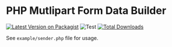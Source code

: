 # PHP Mutlipart Form Data Builder

[![Latest Version on Packagist](https://img.shields.io/packagist/v/multiline-amio/php-mutlipart-form-data-builder.svg?style=flat-square)](https://packagist.org/packages/multiline-amio/php-mutlipart-form-data-builder)
![Test](https://github.com/multiline-amio/php-mutlipart-form-data-builder/workflows/Test/badge.svg)
[![Total Downloads](https://img.shields.io/packagist/dt/multiline-amio/php-mutlipart-form-data-builder.svg?style=flat-square)](https://packagist.org/packages/multiline-amio/php-mutlipart-form-data-builder)

See `example/sender.php` file for usage.